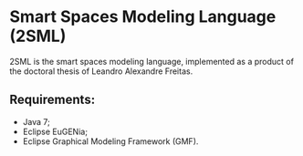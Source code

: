 # Smart Spaces Modeling Language (2SML)

2SML is the smart spaces modeling language, implemented as a product of the doctoral thesis of Leandro Alexandre Freitas.

## Requirements:

* Java 7;
* Eclipse EuGENia;
* Eclipse Graphical Modeling Framework (GMF).
